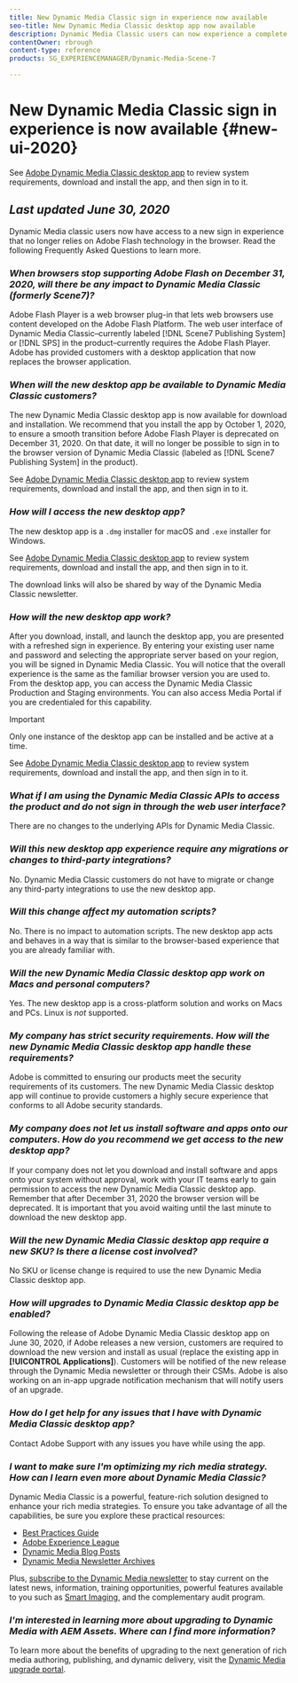 ```yaml
---
title: New Dynamic Media Classic sign in experience now available
seo-title: New Dynamic Media Classic desktop app now available
description: Dynamic Media Classic users can now experience a complete refresh of the user interface. The experience delivers an updated sign in with links to valuable resources, plus this update no longer relies on Adobe Flash technology in the browser.
contentOwner: rbrough
content-type: reference
products: SG_EXPERIENCEMANAGER/Dynamic-Media-Scene-7

---
```


# New Dynamic Media Classic sign in experience is now available {#new-ui-2020}

See [Adobe Dynamic Media Classic desktop app](/help/dynamic-media-classic-desktop-app.md) to review system requirements, download and install the app, and then sign in to it.

## _Last updated June 30, 2020_

Dynamic Media classic users now have access to a new sign in experience that no longer relies on Adobe Flash technology in the browser. Read the following Frequently Asked Questions to learn more.

### **_When browsers stop supporting Adobe Flash on December 31, 2020, will there be any impact to Dynamic Media Classic (formerly Scene7)?_**

Adobe Flash Player is a web browser plug-in that lets web browsers use content developed on the Adobe Flash Platform. The web user interface of Dynamic Media Classic&ndash;currently labeled [!DNL Scene7 Publishing System] or [!DNL SPS] in the product&ndash;currently requires the Adobe Flash Player. Adobe has provided customers with a desktop application that now replaces the browser application.

### **_When will the new desktop app be available to Dynamic Media Classic customers?_**

The new Dynamic Media Classic desktop app is now available for download and installation. We recommend that you install the app by October 1, 2020, to ensure a smooth transition before Adobe Flash Player is deprecated on December 31, 2020.  On that date, it will no longer be possible to sign in to the browser version of Dynamic Media Classic (labeled as [!DNL Scene7 Publishing System] in the product).

See [Adobe Dynamic Media Classic desktop app](/help/dynamic-media-classic-desktop-app.md) to review system requirements, download and install the app, and then sign in to it.

### **_How will I access the new desktop app?_**

The new desktop app is a `.dmg` installer for macOS and `.exe` installer for Windows.

See [Adobe Dynamic Media Classic desktop app](/help/dynamic-media-classic-desktop-app.md) to review system requirements, download and install the app, and then sign in to it.

The download links will also be shared by way of the Dynamic Media Classic newsletter.

### **_How will the new desktop app work?_**

After you download, install, and launch the desktop app, you are presented with a refreshed sign in experience. By entering your existing user name and password and selecting the appropriate server based on your region, you will be signed in Dynamic Media Classic. You will notice that the overall experience is the same as the familiar browser version you are used to. From the desktop app, you can access the Dynamic Media Classic Production and Staging environments. You can also access Media Portal if you are credentialed for this capability.

>[!IMPORTANT]
>
>Only one instance of the desktop app can be installed and be active at a time.

See [Adobe Dynamic Media Classic desktop app](/help/dynamic-media-classic-desktop-app.md) to review system requirements, download and install the app, and then sign in to it.

### **_What if I am using the Dynamic Media Classic APIs to access the product and do not sign in through the web user interface?_**

There are no changes to the underlying APIs for Dynamic Media Classic.

### **_Will this new desktop app experience require any migrations or changes to third-party integrations?_**

No. Dynamic Media Classic customers do not have to migrate or change any third-party integrations to use the new desktop app.

### **_Will this change affect my automation scripts?_**

No. There is no impact to automation scripts. The new desktop app acts and behaves in a way that is similar to the browser-based experience that you are already familiar with.

### **_Will the new Dynamic Media Classic desktop app work on Macs and personal computers?_**

Yes. The new desktop app is a cross-platform solution and works on Macs and PCs. Linux is *not* supported.

### **_My company has strict security requirements. How will the new Dynamic Media Classic desktop app handle these requirements?_**

Adobe is committed to ensuring our products meet the security requirements of its customers. The new Dynamic Media Classic desktop app will continue to provide customers a highly secure experience that conforms to all Adobe security standards. 

### **_My company does not let us install software and apps onto our computers. How do you recommend we get access to the new desktop app?_**

If your company does not let you download and install software and apps onto your system without approval, work with your IT teams early to gain permission to access the new Dynamic Media Classic desktop app. Remember that after December 31, 2020 the browser version will be deprecated. It is important that you avoid waiting until the last minute to download the new desktop app.

### **_Will the new Dynamic Media Classic desktop app require a new SKU? Is there a license cost involved?_**

No SKU or license change is required to use the new Dynamic Media Classic desktop app.

### **_How will upgrades to Dynamic Media Classic desktop app be enabled?_**

Following the release of Adobe Dynamic Media Classic desktop app on June 30, 2020, if Adobe releases a new version, customers are required to download the new version and install as usual (replace the existing app in **[!UICONTROL Applications]**). Customers will be notified of the new release through the Dynamic Media newsletter or through their CSMs. Adobe is also working on an in-app upgrade notification mechanism that will notify users of an upgrade.

### **_How do I get help for any issues that I have with Dynamic Media Classic desktop app?_**

Contact Adobe Support with any issues you have while using the app.

### **_I want to make sure I'm optimizing my rich media strategy. How can I learn even more about Dynamic Media Classic?_** 

Dynamic Media Classic is a powerful, feature-rich solution designed to enhance your rich media strategies. To ensure you take advantage of all the capabilities, be sure you explore these practical resources:

* [Best Practices Guide](https://www.adobe.com/content/dam/www/us/en/marketing/experience-manager-assets/dynamic-media/adobe-dynamic-media-classic-best-practices-guide.pdf)
* [Adobe Experience League](https://guided.adobe.com/#recommended/solutions/experience-manager)
* [Dynamic Media Blog Posts](https://theblog.adobe.com/tag/dynamic-media/)
* [Dynamic Media Newsletter Archives](https://docs.adobe.com/content/help/en/dynamic-media-classic/using/dynamic-media-newsletter.html)

Plus, [subscribe to the Dynamic Media newsletter](https://www.adobe.com/subscription/dynamic-media-newsletter.html) to stay current on the latest news, information, training opportunities, powerful features available to you such as [Smart Imaging](https://helpx.adobe.com/experience-manager/6-3/assets/using/imaging-faq.html), and the complementary audit program.

### **_I'm interested in learning more about upgrading to Dynamic Media with AEM Assets. Where can I find more information?_**

To learn more about the benefits of upgrading to the next generation of rich media authoring, publishing, and dynamic delivery, visit the [Dynamic Media upgrade portal](http://exploreadobe.com/dynamic-media-upgrade/).

